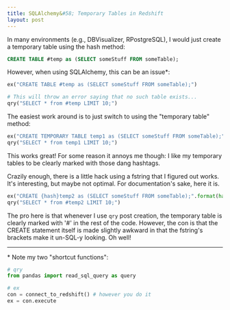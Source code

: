 ```yaml
---
title: SQLAlchemy&#58; Temporary Tables in Redshift
layout: post
---
```


In many environments (e.g., DBVisualizer, RPostgreSQL), I would just create a temporary table
using the hash method:
```sql
CREATE TABLE #temp as (SELECT someStuff FROM someTable);
```

However, when using SQLAlchemy, this can be an issue\*:
```python
ex("CREATE TABLE #temp as (SELECT someStuff FROM someTable);")

# This will throw an error saying that no such table exists...
qry("SELECT * from #temp LIMIT 10;")
```

The easiest work around is to just switch to using the "temporary table" method:
```python
ex("CREATE TEMPORARY TABLE temp1 as (SELECT someStuff FROM someTable);")
qry("SELECT * from temp1 LIMIT 10;")
```

This works great! For some reason it annoys me though: I like my temporary tables
to be clearly marked with those dang hashtags.

Crazily enough, there is a little hack using a fstring that I figured out works. It's
interesting, but maybe not optimal.  For documentation's sake, here it is.

```python
ex("CREATE {hash}temp2 as (SELECT someStuff FROM someTable);".format(hash='#')
qry("SELECT * from #temp2 LIMIT 10;")
```

The pro here is that whenever I use `qry` post creation, the temporary table is
clearly marked with '#' in the rest of the code.  However, the con is that
the CREATE statement itself is made slightly awkward in that the fstring's
brackets make it un-SQL-y looking.  Oh well!  

---------------------------
\* Note my two "shortcut functions":
```python
# qry
from pandas import read_sql_query as query

# ex
con = connect_to_redshift() # however you do it
ex = con.execute
```
